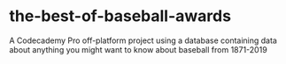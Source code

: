 # the-best-of-baseball-awards
A Codecademy Pro off-platform project using a database containing data about anything you might want to know about baseball from 1871-2019
